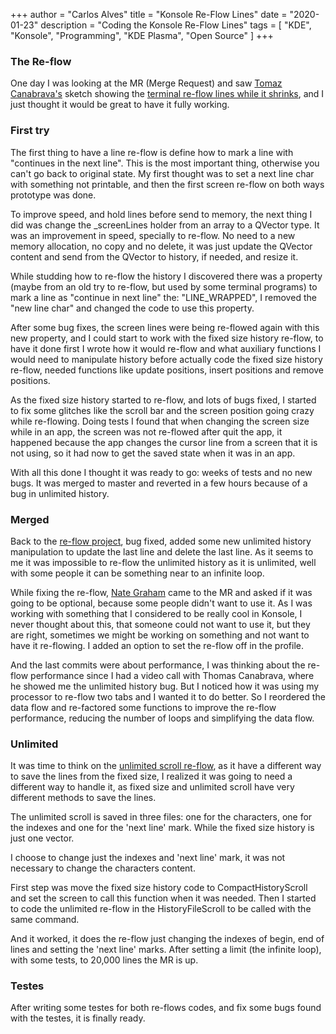 +++
author = "Carlos Alves"
title = "Konsole Re-Flow Lines"
date = "2020-01-23"
description = "Coding the Konsole Re-Flow Lines"
tags = [
    "KDE",
    "Konsole",
    "Programming",
    "KDE Plasma",
    "Open Source"
]
+++
### The Re-flow
One day I was looking at the MR (Merge Request) and saw [Tomaz Canabrava's](https://tcanabrava.github.io/) sketch showing the [terminal re-flow lines while it shrinks](https://invent.kde.org/utilities/konsole/-/merge_requests/181), and I just thought it would be great to have it fully working.

### First try
The first thing to have a line re-flow is define how to mark a line with "continues in the next line". This is the most important thing, otherwise you can't go back to original state. My first thought was to set a next line char with something not printable, and then the first screen re-flow on both ways prototype was done.

To improve speed, and hold lines before send to memory, the next thing I did was change the _screenLines holder from an array to a QVector type. It was an improvement in speed, specially to re-flow. No need to a new memory allocation, no copy and no delete, it was just update the QVector content and send from the QVector to history, if needed, and resize it.

While studding how to re-flow the history I discovered there was a property (maybe from an old try to re-flow, but used by some terminal programs) to mark a line as "continue in next line" the: "LINE_WRAPPED", I removed the "new line char" and changed the code to use this property.

After some bug fixes, the screen lines were being re-flowed again with this new property, and I could start to work with the fixed size history re-flow, to have it done first I wrote how it would re-flow and what auxiliary functions I would need to manipulate history before actually code the fixed size history re-flow, needed functions like update positions, insert positions and remove positions.

As the fixed size history started to re-flow, and lots of bugs fixed, I started to fix some glitches like the scroll bar and the screen position going crazy while re-flowing. Doing tests I found that when changing the screen size while in an app, the screen was not re-flowed after quit the app, it happened because the app changes the cursor line from a screen that it is not using, so it had now to get the saved state when it was in an app.

With all this done I thought it was ready to go: weeks of tests and no new bugs. It was merged to master and reverted in a few hours because of a bug in unlimited history.

### Merged
Back to the [re-flow project](https://invent.kde.org/utilities/konsole/-/merge_requests/321), bug fixed, added some new unlimited history manipulation to update the last line and delete the last line. As it seems to me it was impossible to re-flow the unlimited history as it is unlimited, well with some people it can be something near to an infinite loop.

While fixing the re-flow, [Nate Graham](https://pointieststick.com/) came to the MR and asked if it was going to be optional, because some people didn't want to use it. As I was working with something that I considered to be really cool in Konsole, I never thought about this, that someone could not want to use it, but they are right, sometimes we might be working on something and not want to have it re-flowing. I added an option to set the re-flow off in the profile.

And the last commits were about performance, I was thinking about the re-flow performance since I had a video call with Thomas Canabrava, where he showed me the unlimited history bug. But I noticed how it was using my processor to re-flow two tabs and I wanted it to do better. So I reordered the data flow and re-factored some functions to improve the re-flow performance, reducing the number of loops and simplifying the data flow.

### Unlimited
It was time to think on the [unlimited scroll re-flow](https://invent.kde.org/utilities/konsole/-/merge_requests/330), as it have a different way to save the lines from the fixed size, I realized it was going to need a different way to handle it, as fixed size and unlimited scroll have very different methods to save the lines.

The unlimited scroll is saved in three files: one for the characters, one for the indexes and one for the 'next line' mark. While the fixed size history is just one vector. 

I choose to change just the indexes and 'next line' mark, it was not necessary to change the characters content.

First step was move the fixed size history code to CompactHistoryScroll and set the screen to call this function when it was needed. Then I started to code the unlimited re-flow in the HistoryFileScroll to be called with the same command.

And it worked, it does the re-flow just changing the indexes of begin, end of lines and setting the 'next line' marks. After setting a limit (the infinite loop), with some tests, to 20,000 lines the MR is up.

### Testes
After writing some testes for both re-flows codes, and fix some bugs found with the testes, it is finally ready.
